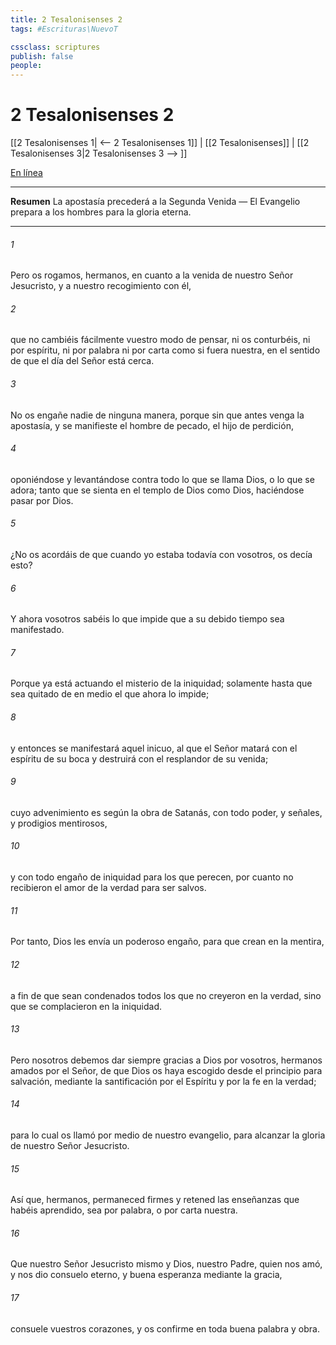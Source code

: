 ```yaml
---
title: 2 Tesalonisenses 2
tags: #Escrituras\NuevoT

cssclass: scriptures
publish: false
people:
---
```


# 2 Tesalonisenses 2
[[2 Tesalonisenses 1| <-- 2 Tesalonisenses 1]] | [[2 Tesalonisenses]] | [[2 Tesalonisenses 3|2 Tesalonisenses 3 --> ]]

[En línea](https://churchofjesuschrist.org/study/scriptures/nt/2-thes/2?lang=spa)

---
__Resumen__
La apostasía precederá a la Segunda Venida — El Evangelio prepara a los hombres para la gloria eterna.

---
###### 1 
Pero os rogamos, hermanos, en cuanto a la venida de nuestro Señor Jesucristo, y a nuestro recogimiento con él,

###### 2 
que no cambiéis fácilmente vuestro modo de pensar, ni os conturbéis, ni por espíritu, ni por palabra ni por carta como si fuera nuestra, en el sentido de que el día del Señor está cerca.

###### 3 
No os engañe nadie de ninguna manera, porque  sin que antes venga la apostasía, y se manifieste el hombre de pecado, el hijo de perdición,

###### 4 
oponiéndose y levantándose contra todo lo que se llama Dios, o lo que se adora; tanto que se sienta en el templo de Dios como Dios, haciéndose pasar por Dios.

###### 5 
¿No os acordáis de que cuando yo estaba todavía con vosotros, os decía esto?

###### 6 
Y ahora vosotros sabéis lo que impide que a su debido tiempo sea manifestado.

###### 7 
Porque ya está actuando el misterio de la iniquidad; solamente  hasta que sea quitado de en medio el que ahora lo impide;

###### 8 
y entonces se manifestará aquel inicuo, al que el Señor matará con el espíritu de su boca y destruirá con el resplandor de su venida;

###### 9 
 cuyo advenimiento es según la obra de Satanás, con todo poder, y señales, y prodigios mentirosos,

###### 10 
y con todo engaño de iniquidad para los que perecen, por cuanto no recibieron el amor de la verdad para ser salvos.

###### 11 
Por tanto, Dios les envía un poderoso engaño, para que crean en la mentira,

###### 12 
a fin de que sean condenados todos los que no creyeron en la verdad, sino que se complacieron en la iniquidad.

###### 13 
Pero nosotros debemos dar siempre gracias a Dios por vosotros, hermanos amados por el Señor, de que Dios os haya escogido desde el principio para salvación, mediante la santificación por el Espíritu y por la fe en la verdad;

###### 14 
para lo cual os llamó por medio de nuestro evangelio, para alcanzar la gloria de nuestro Señor Jesucristo.

###### 15 
Así que, hermanos, permaneced firmes y retened las enseñanzas que habéis aprendido, sea por palabra, o por carta nuestra.

###### 16 
Que nuestro Señor Jesucristo mismo y Dios, nuestro Padre, quien nos amó, y nos dio consuelo eterno, y buena esperanza mediante la gracia,

###### 17 
consuele vuestros corazones, y os confirme en toda buena palabra y obra.


